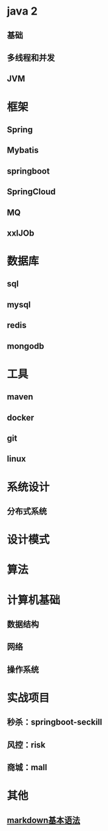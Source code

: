 # java 2
## 基础
## 多线程和并发
## JVM


# 框架
## Spring
## Mybatis
## springboot
## SpringCloud
## MQ
## xxlJOb

# 数据库
## sql
## mysql
## redis
## mongodb


# 工具
## maven
## docker
## git
## linux


# 系统设计
## 分布式系统



# 设计模式

# 算法

# 计算机基础
## 数据结构
## 网络
## 操作系统

# 实战项目
## 秒杀：springboot-seckill
## 风控：risk
## 商城：mall

# 其他
## [markdown基本语法](https://github.com/younghz/Markdown)

